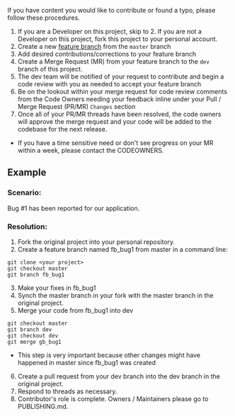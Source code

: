 If you have content you would like to contribute or found a typo, please follow these procedures.

1. If you are a Developer on this project, skip to 2. If you are not a Developer on this project, fork this project to your personal account.
2. Create a new [feature branch](https://www.atlassian.com/git/tutorials/comparing-workflows/feature-branch-workflow) from the `master` branch
3. Add desired contributions/corrections to your feature branch
4. Create a Merge Request (MR) from your feature branch to the `dev` branch of this project.
5. The dev team will be notified of your request to contribute and begin a code review with you as needed to accept your feature branch
6. Be on the lookout within your merge request for code review comments from the Code Owners needing your feedback inline under your Pull / Merge Request (PR/MR) `Changes` section
7. Once all of your PR/MR threads have been resolved, the code owners will approve the merge request and your code will be added to the codebase for the next release.

- If you have a time sensitive need or don't see progress on your MR within a week, please contact the CODEOWNERS.

## Example

### Scenario: 
Bug #1 has been reported for our application. 

### Resolution:
1. Fork the original project into your personal repository.
2. Create a feature branch named fb_bug1 from master in a command line:
```
git clone <your project>
git checkout master
git branch fb_bug1
```
3. Make your fixes in fb_bug1
4. Synch the master branch in your fork with the master branch in the original project.
5. Merge your code from fb_bug1 into dev
```
git checkout master
git branch dev
git checkout dev
git merge gb_bug1
```
* This step is very important because other changes might have happened in master
since fb_bug1 was created
6. Create a pull request from your dev branch into the dev branch in the original project.
7. Respond to threads as necessary.
8. Contributor's role is complete. Owners / Maintainers please go to PUBLISHING.md.
